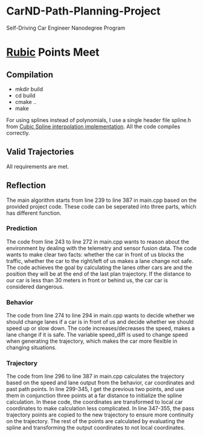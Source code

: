 # CarND-Path-Planning-Project
Self-Driving Car Engineer Nanodegree Program

# [Rubic](https://review.udacity.com/#!/rubrics/1020/view) Points Meet

## Compilation
- mkdir build
- cd build
- cmake ..
- make

For using splines instead of polynomials, I use a single header file spline.h from [Cubic Spline interpolation implementation](http://kluge.in-chemnitz.de/opensource/spline/). All the code compiles correctly. 

## Valid Trajectories
All requirements are met.

## Reflection
The main algorithm starts from line 239 to line 387 in main.cpp based on the provided project code. These code can be seperated into three parts, which has different function.

### Prediction
The code from line 243 to line 272 in main.cpp wants to reason about the environment by dealing with the telemetry and sensor fusion data. The code wants to make clear two facts: whether the car in front of us blocks the traffic, whether the car to the right/left of us makes a lane change not safe. The code achieves the goal by calculating the lanes other cars are and the position they will be at the end of the last plan trajectory. If the distance to our car is less than 30 meters in front or behind us, the car car is considered dangerous. 

### Behavior
The code from line 274 to line 294 in main.cpp wants to decide whether we should change lanes if a car is in front of us and decide whether we should speed up or slow down. The code increases/decreases the speed, makes a lane change if it is safe. The variable speed_diff is used to change speed when generating the trajectory, which makes the car more flexible in changing situations.

### Trajectory
The code from line 296 to line 387 in main.cpp calculates the trajectory based on the speed and lane output from the behavior, car coordinates and past path points. In line 299-345, I get the previous two points, and use them in conjunction three points at a far distance to initialize the spline calculation. In these code, the coordinates are transformed to local car coordinates to make calculation less complicated. In line 347-355, the pass trajectory points are copied to the new trajectory to ensure more continuity on the trajectory. The rest of the points are calculated by evaluating the spline and transforming the output coordinates to not local coordinates.